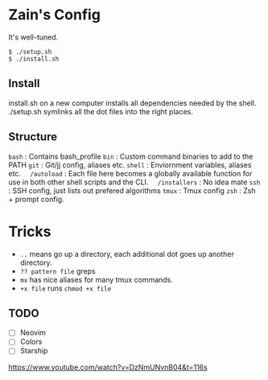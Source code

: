 # Zain's Config

It's well-tuned.

```shell
$ ./setup.sh
$ ./install.sh
```

## Install

install.sh on a new computer installs all dependencies needed by the shell.
./setup.sh symlinks all the dot files into the right places.

## Structure

`bash`          : Contains bash_profile
`bin`           : Custom command binaries to add to the PATH
`git`           : Git/jj config, aliases etc.
`shell`         : Enviornment variables, aliases etc.
`  /autoload`   : Each file here becomes a globally available function for use
                  in both other shell scripts and the CLI.
`  /installers` : No idea mate
`ssh`           : SSH config, just lists out prefered algorithms
`tmux`          : Tmux config
`zsh`           : Zsh + prompt config.

# Tricks

- `..` means go up a directory, each additional dot goes up another directory.
- `?? pattern file` greps
- `mx` has nice aliases for many tmux commands.
- `+x file` runs `chmod +x file`


## TODO

- [ ] Neovim
- [ ] Colors
- [ ] Starship

https://www.youtube.com/watch?v=DzNmUNvnB04&t=116s
